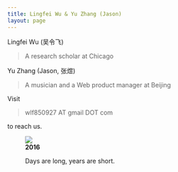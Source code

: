 ```yaml
---
title: Lingfei Wu & Yu Zhang (Jason)
layout: page
---
```


Lingfei Wu (吴令飞) 

> A research scholar at Chicago

Yu Zhang (Jason, 张煜) 

> A musician and a Web product manager at Beijing

Visit

> wlf850927 AT gmail DOT com

to reach us.


<figure>
    <a href="http://lingfeiwu.github.io/2015/08/30/Pattern-Repeating-and-Breaking-in-Song-Structure.html" target="_blank">
        <img src="examples/img/two.jpg">
    </a>
    <figcaption>
        <strong>2016</strong>
        <p>Days are long, years are short.</p>
    </figcaption>
</figure>